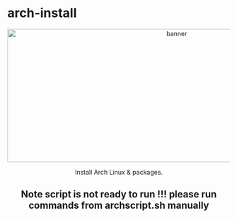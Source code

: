 # arch-install

<div align = center>

<img src="![logo](https://github.com/ash91/arch-install/assets/6077624/a9de1dec-1d76-45b5-b01a-ae6d4ce50743)" width="750" height="300" alt="banner">

Install Arch Linux & packages.

## Note script is not ready to run !!! please run commands from archscript.sh manually
